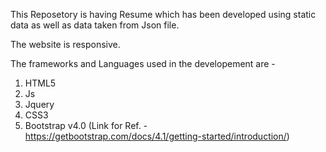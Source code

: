 This Reposetory is having Resume which has been developed using static data as well as data taken from Json file.

The website is responsive. 

The frameworks and Languages used in the developement are - 

1) HTML5
2) Js
3) Jquery
4) CSS3
5) Bootstrap v4.0 (Link for Ref. - https://getbootstrap.com/docs/4.1/getting-started/introduction/)


